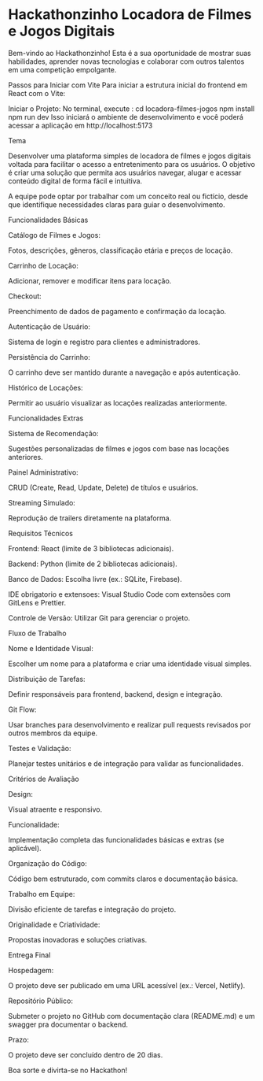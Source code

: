# Hackathonzinho Locadora de Filmes e Jogos Digitais

Bem-vindo ao Hackathonzinho! Esta é a sua oportunidade de mostrar suas habilidades, aprender novas tecnologias e colaborar com outros talentos em uma competição empolgante.


Passos para Iniciar com Vite
Para iniciar a estrutura inicial do frontend em React com o Vite:

Iniciar o Projeto:
No terminal, execute :
cd locadora-filmes-jogos
npm install
npm run dev
Isso iniciará o ambiente de desenvolvimento e você poderá acessar a aplicação em http://localhost:5173

Tema

Desenvolver uma plataforma simples de locadora de filmes e jogos digitais voltada para facilitar o acesso a entretenimento para os usuários. O objetivo é criar uma solução que permita aos usuários navegar, alugar e acessar conteúdo digital de forma fácil e intuitiva.

A equipe pode optar por trabalhar com um conceito real ou fictício, desde que identifique necessidades claras para guiar o desenvolvimento.

Funcionalidades Básicas 

Catálogo de Filmes e Jogos:

Fotos, descrições, gêneros, classificação etária e preços de locação.

Carrinho de Locação:

Adicionar, remover e modificar itens para locação.

Checkout:

Preenchimento de dados de pagamento e confirmação da locação.

Autenticação de Usuário:

Sistema de login e registro para clientes e administradores.

Persistência do Carrinho:

O carrinho deve ser mantido durante a navegação e após autenticação.

Histórico de Locações:

Permitir ao usuário visualizar as locações realizadas anteriormente.

Funcionalidades Extras

Sistema de Recomendação:

Sugestões personalizadas de filmes e jogos com base nas locações anteriores.

Painel Administrativo:

CRUD (Create, Read, Update, Delete) de títulos e usuários.

Streaming Simulado:

Reprodução de trailers diretamente na plataforma.

Requisitos Técnicos

Frontend: React (limite de 3 bibliotecas adicionais).

Backend: Python (limite de 2 bibliotecas adicionais).

Banco de Dados: Escolha livre (ex.: SQLite, Firebase).

IDE obrigatorio e extensoes: Visual Studio Code com extensões com GitLens e Prettier.

Controle de Versão: Utilizar Git para gerenciar o projeto.

Fluxo de Trabalho

Nome e Identidade Visual:

Escolher um nome para a plataforma e criar uma identidade visual simples.

Distribuição de Tarefas:

Definir responsáveis para frontend, backend, design e integração.

Git Flow:

Usar branches para desenvolvimento e realizar pull requests revisados por outros membros da equipe.

Testes e Validação:

Planejar testes unitários e de integração para validar as funcionalidades.

Critérios de Avaliação

Design:

Visual atraente e responsivo.

Funcionalidade:

Implementação completa das funcionalidades básicas e extras (se aplicável).

Organização do Código:

Código bem estruturado, com commits claros e documentação básica.

Trabalho em Equipe:

Divisão eficiente de tarefas e integração do projeto.

Originalidade e Criatividade:

Propostas inovadoras e soluções criativas.

Entrega Final

Hospedagem:

O projeto deve ser publicado em uma URL acessível (ex.: Vercel, Netlify).

Repositório Público:

Submeter o projeto no GitHub com documentação clara (README.md) e um swagger pra documentar o backend.

Prazo:

O projeto deve ser concluído dentro de 20 dias.

Boa sorte e divirta-se no Hackathon!

